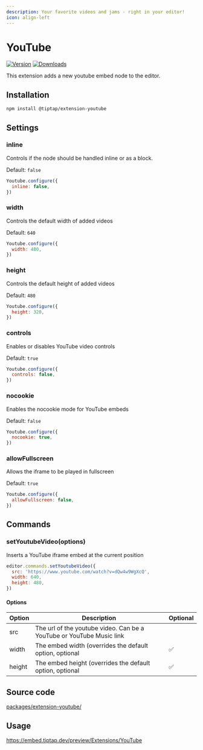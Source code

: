 ```yaml
---
description: Your favorite videos and jams - right in your editor!
icon: align-left
---
```


# YouTube
[![Version](https://img.shields.io/npm/v/@tiptap/extension-youtube.svg?label=version)](https://www.npmjs.com/package/@tiptap/extension-youtube)
[![Downloads](https://img.shields.io/npm/dm/@tiptap/extension-youtube.svg)](https://npmcharts.com/compare/@tiptap/extension-youtube?minimal=true)

This extension adds a new youtube embed node to the editor.

## Installation
```bash
npm install @tiptap/extension-youtube
```

## Settings

### inline
Controls if the node should be handled inline or as a block.

Default: `false`

```js
Youtube.configure({
  inline: false,
})
```

### width
Controls the default width of added videos

Default: `640`

```js
Youtube.configure({
  width: 480,
})
```

### height
Controls the default height of added videos

Default: `480`

```js
Youtube.configure({
  height: 320,
})
```

### controls
Enables or disables YouTube video controls

Default: `true`

```js
Youtube.configure({
  controls: false,
})
```

### nocookie
Enables the nocookie mode for YouTube embeds

Default: `false`

```js
Youtube.configure({
  nocookie: true,
})
```

### allowFullscreen
Allows the iframe to be played in fullscreen

Default: `true`

```js
Youtube.configure({
  allowFullscreen: false,
})
```


## Commands

### setYoutubeVideo(options)
Inserts a YouTube iframe embed at the current position

```js
editor.commands.setYoutubeVideo({
  src: 'https://www.youtube.com/watch?v=dQw4w9WgXcQ',
  width: 640,
  height: 480,
})
```

#### Options

| Option           | Description                                                             | Optional |
| ---------------- | ----------------------------------------------------------------------- | -------- |
| src              | The url of the youtube video. Can be a YouTube or YouTube Music link    |          |
| width            | The embed width (overrides the default option, optional                 | ✅         |
| height           | The embed height (overrides the default option, optional                | ✅         |


## Source code
[packages/extension-youtube/](https://github.com/ueberdosis/tiptap/blob/main/packages/extension-youtube/)

## Usage
https://embed.tiptap.dev/preview/Extensions/YouTube
